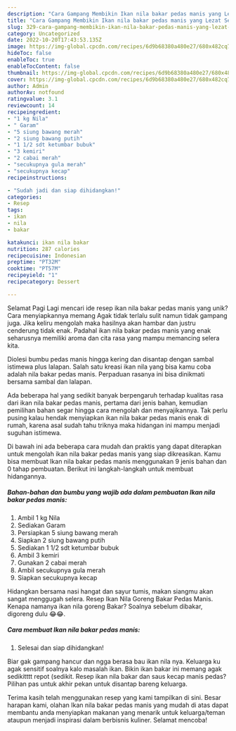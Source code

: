 ```yaml
---
description: "Cara Gampang Membikin Ikan nila bakar pedas manis yang Lezat Sekali, Enak"
title: "Cara Gampang Membikin Ikan nila bakar pedas manis yang Lezat Sekali, Enak"
slug: 329-cara-gampang-membikin-ikan-nila-bakar-pedas-manis-yang-lezat-sekali-enak
category: Uncategorized
date: 2022-10-20T17:43:53.135Z
image: https://img-global.cpcdn.com/recipes/6d9b68380a480e27/680x482cq70/ikan-nila-bakar-pedas-manis-foto-resep-utama.jpg
hideToc: false
enableToc: true
enableTocContent: false
thumbnail: https://img-global.cpcdn.com/recipes/6d9b68380a480e27/680x482cq70/ikan-nila-bakar-pedas-manis-foto-resep-utama.jpg
cover: https://img-global.cpcdn.com/recipes/6d9b68380a480e27/680x482cq70/ikan-nila-bakar-pedas-manis-foto-resep-utama.jpg
author: Admin
authorAv: notfound
ratingvalue: 3.1
reviewcount: 14
recipeingredient:
- "1 kg Nila"
- " Garam"
- "5 siung bawang merah"
- "2 siung bawang putih"
- "1 1/2 sdt ketumbar bubuk"
- "3 kemiri"
- "2 cabai merah"
- "secukupnya gula merah"
- "secukupnya kecap"
recipeinstructions:

- "Sudah jadi dan siap dihidangkan!"
categories:
- Resep
tags:
- ikan
- nila
- bakar

katakunci: ikan nila bakar 
nutrition: 287 calories
recipecuisine: Indonesian
preptime: "PT32M"
cooktime: "PT57M"
recipeyield: "1"
recipecategory: Dessert

---
```



Selamat Pagi Lagi mencari ide resep ikan nila bakar pedas manis yang unik? Cara menyiapkannya memang Agak tidak terlalu sulit namun tidak gampang juga. Jika keliru mengolah maka hasilnya akan hambar dan justru cenderung tidak enak. Padahal ikan nila bakar pedas manis yang enak seharusnya memiliki aroma dan cita rasa yang mampu memancing selera kita.


Diolesi bumbu pedas manis hingga kering dan disantap dengan sambal istimewa plus lalapan. Salah satu kreasi ikan nila yang bisa kamu coba adalah nila bakar pedas manis. Perpaduan rasanya ini bisa dinikmati bersama sambal dan lalapan.

Ada beberapa hal yang sedikit banyak berpengaruh terhadap kualitas rasa dari ikan nila bakar pedas manis, pertama dari jenis bahan, kemudian pemilihan bahan segar hingga cara mengolah dan menyajikannya. Tak perlu pusing kalau hendak menyiapkan ikan nila bakar pedas manis enak di rumah, karena asal sudah tahu triknya maka hidangan ini mampu menjadi suguhan istimewa.


Di bawah ini ada beberapa cara mudah dan praktis yang dapat diterapkan untuk mengolah ikan nila bakar pedas manis yang siap dikreasikan. Kamu bisa membuat Ikan nila bakar pedas manis menggunakan 9 jenis bahan dan 0 tahap pembuatan. Berikut ini langkah-langkah untuk membuat hidangannya.

<!--inarticleads1-->

##### Bahan-bahan dan bumbu yang wajib ada dalam pembuatan Ikan nila bakar pedas manis:

1. Ambil 1 kg Nila
1. Sediakan  Garam
1. Persiapkan 5 siung bawang merah
1. Siapkan 2 siung bawang putih
1. Sediakan 1 1/2 sdt ketumbar bubuk
1. Ambil 3 kemiri
1. Gunakan 2 cabai merah
1. Ambil secukupnya gula merah
1. Siapkan secukupnya kecap


Hidangkan bersama nasi hangat dan sayur tumis, makan siangmu akan sangat menggugah selera. Resep Ikan Nila Goreng Bakar Pedas Manis. Kenapa namanya ikan nila goreng Bakar? Soalnya sebelum dibakar, digoreng dulu 😂😂. 

<!--inarticleads2-->

##### Cara membuat Ikan nila bakar pedas manis:


1. Selesai dan siap dihidangkan!

Biar gak gampang hancur dan ngga berasa bau ikan nila nya. Keluarga ku agak sensitif soalnya kalo masalah ikan. Bikin ikan bakar ini memang agak sedikitttt repot (sedikit. Resep ikan nila bakar dan saus kecap manis pedas? Pilihan pas untuk akhir pekan untuk disantap bareng keluarga. 

Terima kasih telah menggunakan resep yang kami tampilkan di sini. Besar harapan kami, olahan Ikan nila bakar pedas manis yang mudah di atas dapat membantu anda menyiapkan makanan yang menarik untuk keluarga/teman ataupun menjadi inspirasi dalam berbisnis kuliner. Selamat mencoba!
